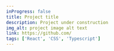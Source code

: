 ```yaml
---
inProgress: false
title: Project title
description: Project under construction
img_alt: project image alt text
link: https://github.com/
tags: ['React', 'CSS', 'Typescript']
---
```

